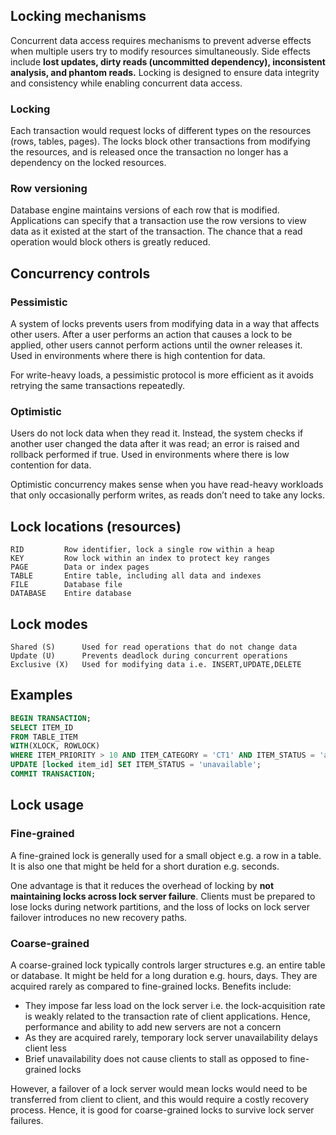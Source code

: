 ## Locking mechanisms

Concurrent data access requires mechanisms to prevent adverse effects when multiple users try to modify resources simultaneously. Side effects include **lost updates, dirty reads (uncommitted dependency), inconsistent analysis, and phantom reads.** Locking is designed to ensure data integrity and consistency while enabling concurrent data access.

### Locking

Each transaction would request locks of different types on the resources (rows, tables, pages). The locks block other transactions from modifying the resources, and is released once the transaction no longer has a dependency on the locked resources.

### Row versioning

Database engine maintains versions of each row that is modified. Applications can specify that a transaction use the row versions to view data as it existed at the start of the transaction. The chance that a read operation would block others is greatly reduced.

## Concurrency controls

### Pessimistic

A system of locks prevents users from modifying data in a way that affects other users. After a user performs an action that causes a lock to be applied, other users cannot perform actions until the owner releases it. Used in environments where there is high contention for data.

For write-heavy loads, a pessimistic protocol is more efficient as it avoids retrying the same transactions repeatedly.

### Optimistic

Users do not lock data when they read it. Instead, the system checks if another user changed the data after it was read; an error is raised and rollback performed if true. Used in environments where there is low contention for data.

Optimistic concurrency makes sense when you have read-heavy workloads that only occasionally perform writes, as reads don’t need to take any locks.

## Lock locations (resources)

```
RID         Row identifier, lock a single row within a heap
KEY         Row lock within an index to protect key ranges
PAGE        Data or index pages
TABLE       Entire table, including all data and indexes
FILE        Database file
DATABASE    Entire database
```

## Lock modes

```
Shared (S)      Used for read operations that do not change data
Update (U)      Prevents deadlock during concurrent operations
Exclusive (X)   Used for modifying data i.e. INSERT,UPDATE,DELETE
```

## Examples

```sql
BEGIN TRANSACTION;
SELECT ITEM_ID
FROM TABLE_ITEM
WITH(XLOCK, ROWLOCK)
WHERE ITEM_PRIORITY > 10 AND ITEM_CATEGORY = 'CT1' AND ITEM_STATUS = 'available' AND ROWNUM = 1;
UPDATE [locked item_id] SET ITEM_STATUS = 'unavailable';
COMMIT TRANSACTION;
```

## Lock usage

### Fine-grained

A fine-grained lock is generally used for a small object e.g. a row in a table. It is also one that might be held for a short duration e.g. seconds.

One advantage is that it reduces the overhead of locking by **not maintaining locks across lock server failure**. Clients must be prepared to lose locks during network partitions, and the loss of locks on lock server failover introduces no new recovery paths.

### Coarse-grained

A coarse-grained lock typically controls larger structures e.g. an entire table or database. It might be held for a long duration e.g. hours, days. They are acquired rarely as compared to fine-grained locks. Benefits include:

- They impose far less load on the lock server i.e. the lock-acquisition rate is weakly related to the transaction rate of client applications. Hence, performance and ability to add new servers are not a concern
- As they are acquired rarely, temporary lock server unavailability delays client less
- Brief unavailability does not cause clients to stall as opposed to fine-grained locks

However, a failover of a lock server would mean locks would need to be transferred from client to client, and this would require a costly recovery process. Hence, it is good for coarse-grained locks to survive lock server failures.
